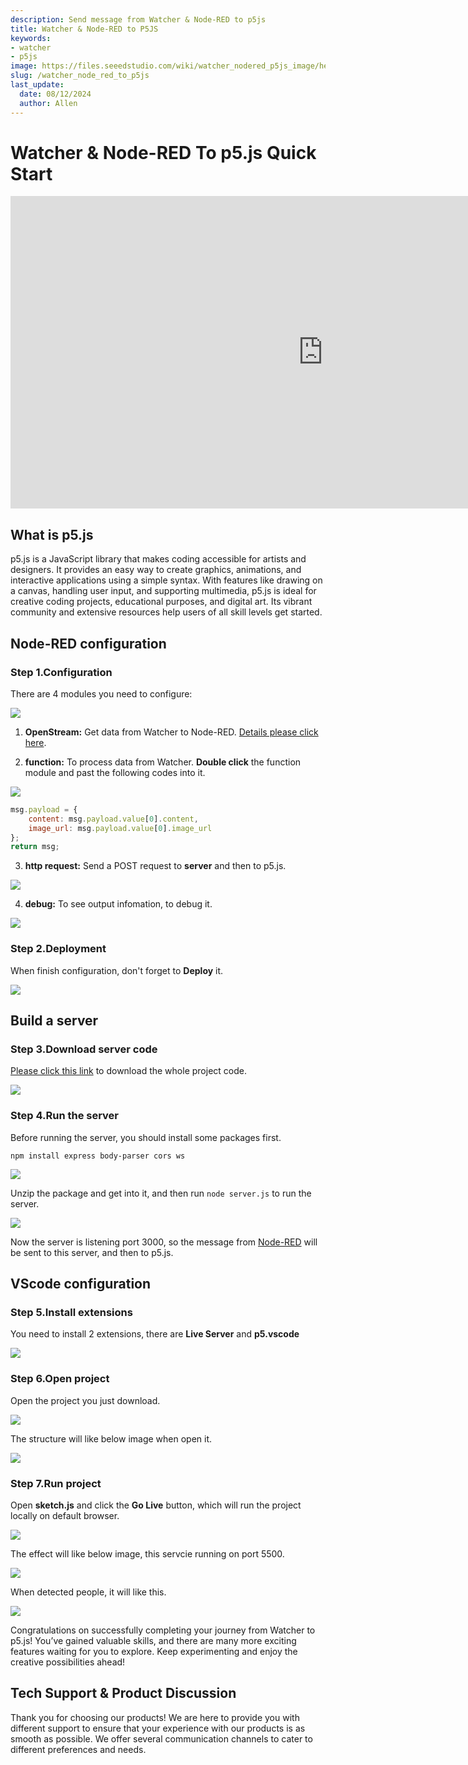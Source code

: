 ```yaml
---
description: Send message from Watcher & Node-RED to p5js
title: Watcher & Node-RED to P5JS
keywords:
- watcher
- p5js
image: https://files.seeedstudio.com/wiki/watcher_nodered_p5js_image/headpic.png
slug: /watcher_node_red_to_p5js
last_update:
  date: 08/12/2024
  author: Allen
---
```


# Watcher & Node-RED To p5.js Quick Start

<div class="table-center">
<iframe width="1000" height="500" src="https://files.seeedstudio.com/wiki/watcher_nodered_p5js_image/p5js_video.mp4?autoplay=0" scrolling="no" border="0" frameborder="no" framespacing="0" allowfullscreen="true"> </iframe>
</div>

## What is p5.js

p5.js is a JavaScript library that makes coding accessible for artists and designers. It provides an easy way to create graphics, animations, and interactive applications using a simple syntax. With features like drawing on a canvas, handling user input, and supporting multimedia, p5.js is ideal for creative coding projects, educational purposes, and digital art. Its vibrant community and extensive resources help users of all skill levels get started.

## Node-RED configuration

### Step 1.Configuration

There are 4 modules you need to configure:

<div style={{textAlign:'center'}}><img src="https://files.seeedstudio.com/wiki/watcher_nodered_p5js_image/1.png" style={{width:800, height:'auto'}}/></div>

1. **OpenStream:** Get data from Watcher to Node-RED. [Details please click here](https://wiki.seeedstudio.com/watcher_to_node_red/).

2. **function:** To process data from Watcher. **Double click** the function module and past the following codes into it.

<div style={{textAlign:'center'}}><img src="https://files.seeedstudio.com/wiki/watcher_nodered_p5js_image/2.png" style={{width:800, height:'auto'}}/></div>

```javascript
msg.payload = {
    content: msg.payload.value[0].content,
    image_url: msg.payload.value[0].image_url
};
return msg;
```

3. **http request:** Send a <span id="post">POST request</span> to **server** and then to p5.js.

<div style={{textAlign:'center'}}><img src="https://files.seeedstudio.com/wiki/watcher_nodered_p5js_image/3.png" style={{width:800, height:'auto'}}/></div>

4. **debug:** To see output infomation, to debug it.

<div style={{textAlign:'center'}}><img src="https://files.seeedstudio.com/wiki/watcher_nodered_p5js_image/4.png" style={{width:600, height:'auto'}}/></div>

### Step 2.Deployment

When finish configuration, don't forget to **Deploy** it.

<div style={{textAlign:'center'}}><img src="https://files.seeedstudio.com/wiki/watcher_nodered_p5js_image/5.png" style={{width:800, height:'auto'}}/></div>

## Build a server

### Step 3.Download server code

[Please click this link](https://github.com/Seeed-Projects/SenseCAP_Watcher_WebSocket_P5js) to download the whole project code.

<div style={{textAlign:'center'}}><img src="https://files.seeedstudio.com/wiki/watcher_nodered_p5js_image/7.png" style={{width:1000, height:'auto'}}/></div>

### Step 4.Run the server

Before running the server, you should install some packages first. 

```npm install express body-parser cors ws```

<div style={{textAlign:'center'}}><img src="https://files.seeedstudio.com/wiki/watcher_nodered_p5js_image/14.png" style={{width:600, height:'auto'}}/></div>

Unzip the package and get into it, and then run ```node server.js``` to run the server.

<div style={{textAlign:'center'}}><img src="https://files.seeedstudio.com/wiki/watcher_nodered_p5js_image/8.png" style={{width:800, height:'auto'}}/></div>

Now the server is listening port 3000, so the message from [Node-RED](#post) will be sent to this server, and then to p5.js.

## VScode configuration

### Step 5.Install extensions

You need to install 2 extensions, there are **Live Server** and **p5.vscode**

<div style={{textAlign:'center'}}><img src="https://files.seeedstudio.com/wiki/watcher_nodered_p5js_image/6.png" style={{width:600, height:'auto'}}/></div>

### Step 6.Open project

Open the project you just download.

<div style={{textAlign:'center'}}><img src="https://files.seeedstudio.com/wiki/watcher_nodered_p5js_image/12.png" style={{width:600, height:'auto'}}/></div>

The structure will like below image when open it.

<div style={{textAlign:'center'}}><img src="https://files.seeedstudio.com/wiki/watcher_nodered_p5js_image/13.png" style={{width:600, height:'auto'}}/></div>

### Step 7.Run project

Open **sketch.js** and click the **Go Live** button, which will run the project locally on default browser.

<div style={{textAlign:'center'}}><img src="https://files.seeedstudio.com/wiki/watcher_nodered_p5js_image/9.png" style={{width:1000, height:'auto'}}/></div>

The effect will like below image, this servcie running on port 5500.

<div style={{textAlign:'center'}}><img src="https://files.seeedstudio.com/wiki/watcher_nodered_p5js_image/10.png" style={{width:1000, height:'auto'}}/></div>

When detected people, it will like this.

<div style={{textAlign:'center'}}><img src="https://files.seeedstudio.com/wiki/watcher_nodered_p5js_image/11.png" style={{width:1000, height:'auto'}}/></div>

Congratulations on successfully completing your journey from Watcher to p5.js! You’ve gained valuable skills, and there are many more exciting features waiting for you to explore. Keep experimenting and enjoy the creative possibilities ahead!

## Tech Support & Product Discussion

Thank you for choosing our products! We are here to provide you with different support to ensure that your experience with our products is as smooth as possible. We offer several communication channels to cater to different preferences and needs.

<div class="button_tech_support_container">
<a href="https://forum.seeedstudio.com/" class="button_forum"></a> 
<a href="https://www.seeedstudio.com/contacts" class="button_email"></a>
</div>

<div class="button_tech_support_container">
<a href="https://discord.gg/eWkprNDMU7" class="button_discord"></a> 
<a href="https://github.com/Seeed-Studio/wiki-documents/discussions/69" class="button_discussion"></a>
</div>